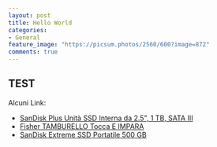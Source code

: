 ```yaml
---
layout: post
title: Hello World
categories:
- General
feature_image: "https://picsum.photos/2560/600?image=872"
comments: true
---
```


## TEST

Alcuni Link:
- [SanDisk Plus Unità SSD Interna da 2.5", 1 TB, SATA III](https://amzn.to/2TSpEam)
- [Fisher TAMBURELLO Tocca E IMPARA](https://amzn.to/2DfqBns)
- [SanDisk Extreme SSD Portatile 500 GB](https://amzn.to/2Mgch1b)
